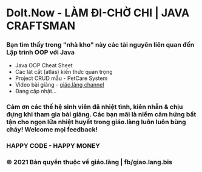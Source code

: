 ﻿# DoIt.Now - LÀM ĐI-CHỜ CHI | JAVA CRAFTSMAN

### Bạn tìm thấy trong "nhà kho" này các tài nguyên liên quan đến Lập trình OOP với Java
* Java OOP Cheat Sheet
* Các lát cắt (atlas) kiến thức quan trọng
* Project CRUD mẫu - PetCare System
* Video bài giảng - [giáo.làng channel](https://www.youtube.com/channel/UChsPO5CLUjOWfgwjfC2Y-Wg)
* Đang cập nhật...

### Cảm ơn các thế hệ sinh viên đã nhiệt tình, kiên nhẫn & chịu đựng khi tham gia bài giảng. Các bạn mãi là niềm cảm hứng bất tận cho ngọn lửa nhiệt huyết trong giáo.làng luôn luôn bùng cháy! Welcome mọi feedback!

### HAPPY CODE - HAPPY MONEY

### © 2021 Bản quyền thuộc về giáo.làng | fb/giao.lang.bis